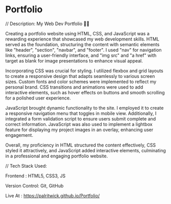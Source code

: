 # Portfolio
// Description: My Web Dev Portfolio 🧑‍💻

Creating a portfolio website using HTML, CSS, and JavaScript was a rewarding experience that showcased my web development skills. HTML served as the foundation, structuring the content with semantic elements like "header", "section", "navbar", and "footer". I used "nav" for navigation links, ensuring a user-friendly interface, and "img src" and "a href" with target as blank for image presentations to enhance visual appeal.

Incorporating CSS was crucial for styling. I utilized flexbox and grid layouts to create a responsive design that adapts seamlessly to various screen sizes. Custom fonts and color schemes were implemented to reflect my personal brand. CSS transitions and animations were used to add interactive elements, such as hover effects on buttons and smooth scrolling for a polished user experience.

JavaScript brought dynamic functionality to the site. I employed it to create a responsive navigation menu that toggles in mobile view. Additionally, I integrated a form validation script to ensure users submit complete and correct information. JavaScript was also used to implement a lightbox feature for displaying my project images in an overlay, enhancing user engagement.

Overall, my proficiency in HTML structured the content effectively, CSS styled it attractively, and JavaScript added interactive elements, culminating in a professional and engaging portfolio website.

// Tech Stack Used:

Frontend : HTML5, CSS3, JS 

Version Control: Git, GitHub

Live At : https://palritwick.github.io/Portfolio/
